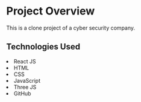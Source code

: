 # Project Overview

This is a clone project of a cyber security company.

## Technologies Used
<li>React JS</li>
<li>HTML</li>
<li>CSS</li>
<li>JavaScript</li>
<li>Three JS</li>
<li>GitHub</li>

